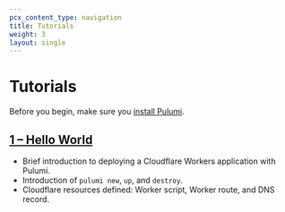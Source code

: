 ```yaml
---
pcx_content_type: navigation
title: Tutorials
weight: 3
layout: single
---
```


# Tutorials

Before you begin, make sure you [install Pulumi](/pulumi/installing/).

## [1 – Hello World](/pulumi/tutorial/hello-world/)

* Brief introduction to deploying a Cloudflare Workers application with Pulumi.
* Introduction of `pulumi new`, `up`, and `destroy`.
* Cloudflare resources defined: Worker script, Worker route, and DNS record.